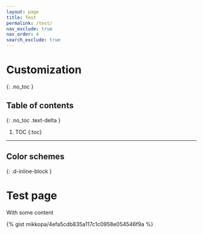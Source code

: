 ```yaml
---
layout: page
title: Test
permalink: /test/
nav_exclude: true
nav_order: 4
search_exclude: true
---
```


# Customization
{: .no_toc }

## Table of contents
{: .no_toc .text-delta }

1. TOC
{:toc}

---

## Color schemes
{: .d-inline-block }
# Test page

With some content

{% gist mikkopa/4efa5cdb835a117c1c0958e054546f9a %}


